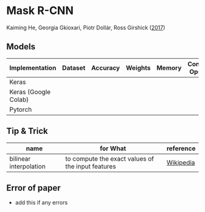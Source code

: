# Mask R-CNN
Kaiming He, Georgia Gkioxari, Piotr Dollár, Ross Girshick ([2017](https://arxiv.org/abs/1703.06870))

## Models

| Implementation | Dataset| Accuracy | Weights | Memory | Conv Ops | etc |
|---|---|---|---|---|---|---|
| Keras |   |   |  |  |   |    |
| Keras (Google Colab) |   |   | | |   |   |
| Pytorch | |  | | |  | |

## Tip & Trick

| name | for What | reference |
|---|---|---|
| bilinear interpolation | to compute the exact values of the input features | [Wikipedia](https://en.wikipedia.org/wiki/Bilinear_interpolation)  |

## Error of paper
- add this if any errors
